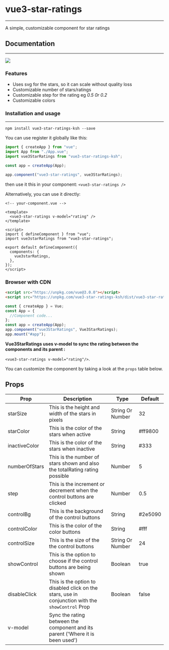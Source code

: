 # vue3-star-ratings

---

A simple, customizable component for star ratings

## Documentation

---

![](https://res.cloudinary.com/abeydev/image/upload/v1625737162/npm-packages/ezgif.com-gif-maker_2_wt9pw0.gif)

### Features

- Uses svg for the stars, so it can scale without quality loss
- Customizable number of stars/ratings
- Customizable step for the rating eg _0.5 0r 0.2_
- Customizable colors

### Installation and usage

---

```
npm install vue3-star-ratings-ksh --save
```

You can use register it globally like this:

```javascript
import { createApp } from "vue";
import App from "./App.vue";
import vue3StarRatings from "vue3-star-ratings-ksh";

const app = createApp(App);

app.component("vue3-star-ratings", vue3StarRatings);
```

then use it this in your component:
`<vue3-star-ratings />`

Alternatively, you can use it directly:

```vue
<!-- your-component.vue -->

<template>
  <vue3-star-ratings v-model="rating" />
</template>

<script>
import { defineComponent } from "vue";
import vue3starRatings from "vue3-star-ratings";

export default defineComponent({
  components: {
    vue3starRatings,
  },
});
</script>
```

### Browser with CDN

```html
<script src="https://unpkg.com/vue@3.0.0"></script>
<script src="https://unpkg.com/vue3-star-ratings-ksh/dist/vue3-star-ratings.min.js"></script>
```

```javascript
const { createApp } = Vue;
const App = {
  //Component code...
};
const app = createApp(App);
app.component("vue3StarRatings", Vue3StarRatings);
app.mount("#app");
```

**Vue3StarRatings uses v-model to sync the rating between the components and its parent :**

`<vue3-star-ratings v-model="rating"/>`.

You can customize the component by taking a look at the `props` table below.

## Props

| Prop          | Description                                                                                       | Type             | Default |
| ------------- | ------------------------------------------------------------------------------------------------- | ---------------- | ------- |
| starSize      | This is the height and width of the stars in pixels                                               | String Or Number | 32      |
| starColor     | This is the color of the stars when active                                                        | String           | #ff9800 |
| inactiveColor | This is the color of the stars when inactive                                                      | String           | #333    |
| numberOfStars | This is the number of stars shown and also the totalRating rating possible                        | Number           | 5       |
| step          | This is the increment or decrement when the control buttons are clicked                           | Number           | 0.5     |
| controlBg     | This is the background of the control buttons                                                     | String           | #2e5090 |
| controlColor  | This is the color of the color buttons                                                            | String           | #fff    |
| controlSize   | This is the size of the the control buttons                                                       | String Or Number | 24      |
| showControl   | This is the option to choose if the control buttons are being shown                               | Boolean          | true    |
| disableClick  | This is the option to disabled click on the stars, use in conjunction with the `showControl` Prop | Boolean          | false   |
| v-model       | Sync the rating between the component and its parent ('Where it is been used')                    |
